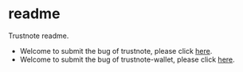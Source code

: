 # readme
Trustnote readme.

- Welcome to submit the bug of trustnote, please click [here](https://github.com/trustnote/trustnote-common/issues).
- Welcome to submit the bug of trustnote-wallet, please click [here](https://github.com/trustnote/trustnote-wallet/issues).
